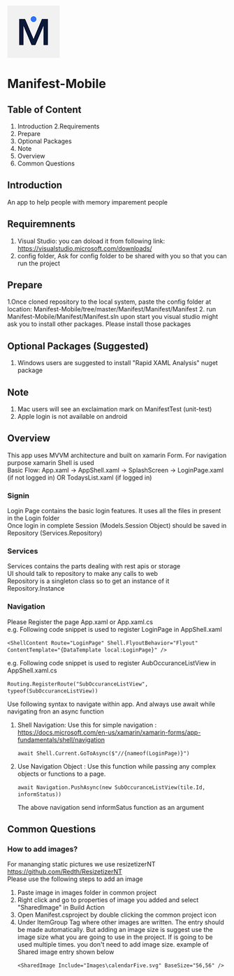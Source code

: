 ![Manifest](https://github.com/infinite-options/Manifest-Mobile/blob/master/Manifest/Manifest/Manifest.iOS/Assets.xcassets/AppIcon.appiconset/Icon120.png)
# Manifest-Mobile

## Table of Content
1. Introduction
2.Requirements
3. Prepare
4. Optional Packages
5. Note
6. Overview
7. Common Questions

## Introduction
An app to help people with memory imparement people

## Requiremnents
1. Visual Studio: you can doload it from following link: https://visualstudio.microsoft.com/downloads/
2. config folder, Ask for config folder to be shared with you so that you can run the project

## Prepare
1.Once cloned repository to the local system, paste the config folder at location: Manifest-Mobile/tree/master/Manifest/Manifest/Manifest
2. run Manifest-Mobile/Manifest/Manifest.sln upon start you visual studio might ask you to install other packages. Please install those packages

## Optional Packages (Suggested)
1. Windows users are suggested to install "Rapid XAML Analysis" nuget package

## Note
1. Mac users will see an exclaimation mark on ManifestTest (unit-test)
2. Apple login is not available on android

## Overview
This app uses MVVM architecture and built on xamarin Form. For navigation purpose xamarin Shell is used <br />
Basic Flow: App.xaml -> AppShell.xaml -> SplashScreen -> LoginPage.xaml (if not logged in) OR TodaysList.xaml (if logged in)

### Signin
Login Page contains the basic login features. It uses all the files in present in the Login folder <br />
Once login in complete Session (Models.Session Object) should be saved in Repository (Services.Repository)

### Services
Services contains the parts dealing with rest apis or storage <br />
UI should talk to repository to make any calls to web <br />
Repository is a singleton class so to get an instance of it Repository.Instance <br />

### Navigation
Please Register the page App.xaml or App.xaml.cs <br />
e.g. Following code snippet is used to register LoginPage in AppShell.xaml <br />
```
<ShellContent Route="LoginPage" Shell.FlyoutBehavior="Flyout" ContentTemplate="{DataTemplate local:LoginPage}" />
```
e.g. Following code snippet is used to register AubOccuranceListView in AppShell.xaml.cs <br />
```
Routing.RegisterRoute("SubOccuranceListView", typeof(SubOccuranceListView))
```
Use following syntax to navigate within app. And always use await while navigating fron an async function
1. Shell Navigation: Use this for simple navigation : https://docs.microsoft.com/en-us/xamarin/xamarin-forms/app-fundamentals/shell/navigation
    ```
    await Shell.Current.GoToAsync($"//{nameof(LoginPage)}")
    ```
2. Use Navigation Object : Use this function while passing any complex objects or functions to a page. 
    ```
    await Navigation.PushAsync(new SubOccuranceListView(tile.Id, informStatus))
    ```
    The above navigation send informSatus function as an argument
    
## Common Questions
### How to add images?
For mananging static pictures we use resizetizerNT https://github.com/Redth/ResizetizerNT <br />
Please use the following steps to add an image
1. Paste image in images folder in common project
2. Right click and go to properties of image you added and select "SharedImage" in Build Action
3. Open Manifest.csproject by double clicking the common project icon
4. Under ItemGroup Tag where other images are written. The entry should be made automatically. But adding an image size is suggest use the image size what you are going to use in the project. If is going to be used multiple times. you don't need to add image size. example of Shared image entry shown below
    ```
    <SharedImage Include="Images\calendarFive.svg" BaseSize="56,56" />
    ```
